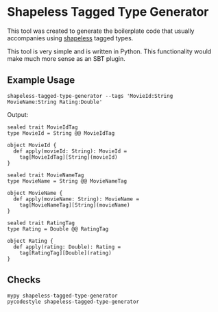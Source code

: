 # Shapeless Tagged Type Generator
This tool was created to generate the boilerplate code that usually accompanies using [shapeless](https://github.com/milessabin/shapeless) tagged types.

This tool is very simple and is written in Python. This functionality would make much more sense as an SBT plugin.

## Example Usage
```
shapeless-tagged-type-generator --tags 'MovieId:String MovieName:String Rating:Double'
```

Output:
```
sealed trait MovieIdTag
type MovieId = String @@ MovieIdTag

object MovieId {
  def apply(movieId: String): MovieId =
    tag[MovieIdTag][String](movieId)
}

sealed trait MovieNameTag
type MovieName = String @@ MovieNameTag

object MovieName {
  def apply(movieName: String): MovieName =
    tag[MovieNameTag][String](movieName)
}

sealed trait RatingTag
type Rating = Double @@ RatingTag

object Rating {
  def apply(rating: Double): Rating =
    tag[RatingTag][Double](rating)
}
```

## Checks
```
mypy shapeless-tagged-type-generator
pycodestyle shapeless-tagged-type-generator
```
